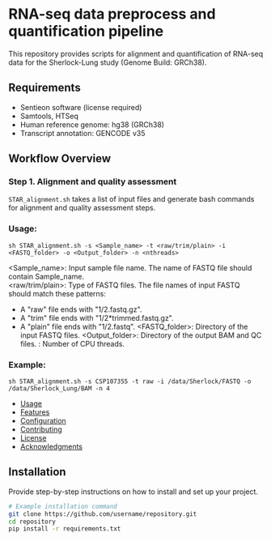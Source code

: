 # RNA-seq data preprocess and quantification pipeline

This repository provides scripts for alignment and quantification of RNA-seq data for the Sherlock-Lung study (Genome Build: GRCh38).

## Requirements  
- Sentieon software (license required)
- Samtools, HTSeq
- Human reference genome: hg38 (GRCh38)
- Transcript annotation: GENCODE v35

## Workflow Overview
### Step 1. Alignment and quality assessment
`STAR_alignment.sh` takes a list of input files and generate bash commands for alignment and quality assessment steps.
### Usage:
  ```
  sh STAR_alignment.sh -s <Sample_name> -t <raw/trim/plain> -i <FASTQ_folder> -o <Output_folder> -n <nthreads>
  ```
<Sample_name>: Input sample file name. The name of FASTQ file should contain Sample_name.  
<raw/trim/plain>: Type of FASTQ files. The file names of input FASTQ should match these patterns:
  - A "raw" file ends with "1/2.fastq.gz".
  - A "trim" file ends with "1/2*trimmed.fastq.gz".
  - A "plain" file ends with "1/2.fastq".
<FASTQ_folder>: Directory of the input FASTQ files.
<Output_folder>: Directory of the output BAM and QC files.
<nthreads>: Number of CPU threads.

### Example:
  ```
  sh STAR_alignment.sh -s CSP107355 -t raw -i /data/Sherlock/FASTQ -o /data/Sherlock_Lung/BAM -n 4
  ```

- [Usage](#usage)  
- [Features](#features)  
- [Configuration](#configuration)  
- [Contributing](#contributing)  
- [License](#license)  
- [Acknowledgments](#acknowledgments)  

## Installation  
Provide step-by-step instructions on how to install and set up your project.  

```bash
# Example installation command
git clone https://github.com/username/repository.git
cd repository
pip install -r requirements.txt
